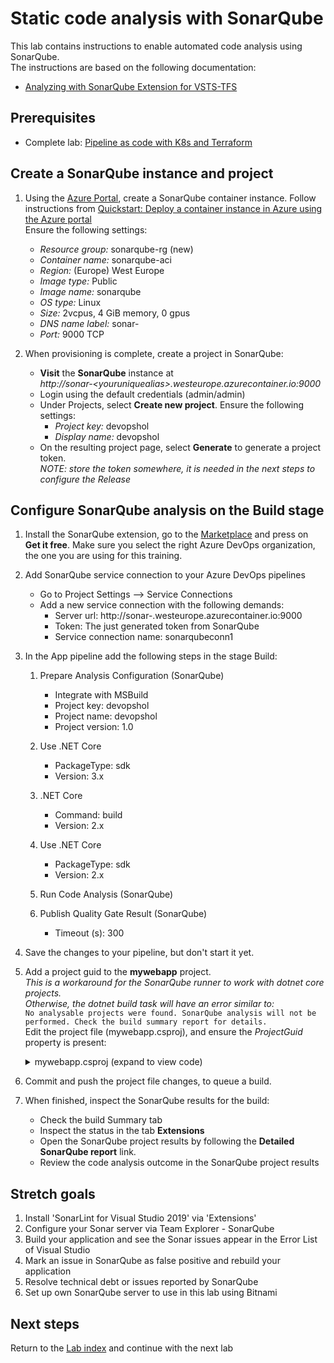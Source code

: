 # Static code analysis with SonarQube

This lab contains instructions to enable automated code analysis using SonarQube.\
The instructions are based on the following documentation:

- [Analyzing with SonarQube Extension for VSTS-TFS](https://docs.sonarqube.org/display/SCAN/Analyzing+with+SonarQube+Extension+for+VSTS-TFS)

## Prerequisites

- Complete lab: [Pipeline as code with K8s and Terraform](https://dev.azure.com/thx1139/_git/workshop1?path=%2FREADME.md)

## Create a SonarQube instance and project

1. Using the [Azure Portal](https://portal.azure.com), create a SonarQube container instance. Follow instructions from
[Quickstart: Deploy a container instance in Azure using the Azure portal](https://docs.microsoft.com/azure/container-instances/container-instances-quickstart-portal)\
Ensure the following settings:
   - *Resource group:* sonarqube-rg (new)
   - *Container name:* sonarqube-aci
   - *Region:* (Europe) West Europe
   - *Image type:* Public
   - *Image name:* sonarqube
   - *OS type:* Linux
   - *Size:* 2vcpus, 4 GiB memory, 0 gpus
   - *DNS name label:* sonar-<youruniquealias>
   - *Port:* 9000 TCP

1. When provisioning is complete, create a project in SonarQube:
   - **Visit** the **SonarQube** instance at\
*http:\//sonar-\<youruniquealias>\.westeurope.azurecontainer.io:9000*
   - Login using the default credentials (admin/admin) 
   - Under Projects, select **Create new project**. Ensure the following settings:
     - *Project key:* devopshol
     - *Display name:* devopshol
   - On the resulting project page, select **Generate** to generate a project token.\
*NOTE: store the token somewhere, it is needed in the next steps to configure the Release*

## Configure SonarQube analysis on the Build stage

1. Install the SonarQube extension, go to the [Marketplace](https://marketplace.visualstudio.com/items?itemName=SonarSource.sonarqube) and press on **Get it free**. Make sure you select the right Azure DevOps organization, the one you are using for this training.

1. Add SonarQube service connection to your Azure DevOps pipelines
    - Go to Project Settings --> Service Connections
    - Add a new service connection with the following demands:
       * Server url: http://sonar-<youruniquealias>.westeurope.azurecontainer.io:9000
       * Token: The just generated token from SonarQube
       * Service connection name: sonarqubeconn1

1. In the App pipeline add the following steps in the stage Build:
    1.  Prepare Analysis Configuration (SonarQube)
        * Integrate with MSBuild
        * Project key: devopshol
        * Project name: devopshol
        * Project version: 1.0

    1. Use .NET Core
        * PackageType: sdk
        * Version: 3.x

    1. .NET Core
        * Command: build
        * Version: 2.x

    1. Use .NET Core
        * PackageType: sdk
        * Version: 2.x

    1. Run Code Analysis (SonarQube)

    1. Publish Quality Gate Result (SonarQube)
        * Timeout (s): 300

1. Save the changes to your pipeline, but don't start it yet.

1. Add a project guid to the **mywebapp** project.\
*This is a workaround for the SonarQube runner to work with dotnet core projects.\
Otherwise, the dotnet build task will have an error similar to:*\
```No analysable projects were found. SonarQube analysis will not be performed. Check the build summary report for details.```\
Edit the project file (mywebapp.csproj), and ensure the *ProjectGuid* property is present:

   <details><summary>mywebapp.csproj (expand to view code)</summary>

    ```xml
    <PropertyGroup>
        <ProjectGuid>c1182fc3-8c56-4d10-b550-965843e9e9b4</ProjectGuid>
    </PropertyGroup>
    ```
    </details>

1. Commit and push the project file changes, to queue a build.

1. When finished, inspect the SonarQube results for the build:
   - Check the build Summary tab
   - Inspect the status in the tab **Extensions**
   - Open the SonarQube project results by following the **Detailed SonarQube report** link. 
   - Review the code analysis outcome in the SonarQube project results

## Stretch goals

1. Install 'SonarLint for Visual Studio 2019' via 'Extensions'
2. Configure your Sonar server via Team Explorer - SonarQube
3. Build your application and see the Sonar issues appear in the Error List of Visual Studio
4. Mark an issue in SonarQube as false positive and rebuild your application
5. Resolve technical debt or issues reported by SonarQube
6. Set up own SonarQube server to use in this lab using Bitnami

## Next steps
Return to the [Lab index](../README.md) and continue with the next lab